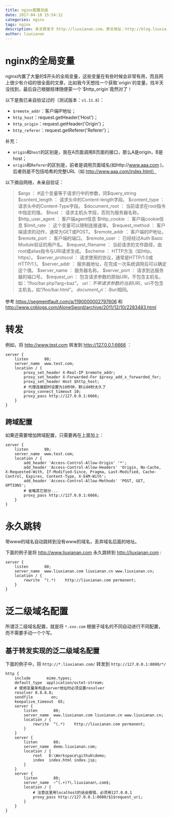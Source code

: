 ```yaml
---
title: nginx配置总结
date: 2017-04-18 15:54:12
categories: nginx
tags: nginx
description: 本文首发于 http://liuxianan.com，原文地址：http://blog.liuxianan.com/nginx-config.html，转载请注明署名“liuxianan”并在显眼位置保留原文链接，谢谢！
author: liuxianan
---
```


# nginx的全局变量

nginx内置了大量的$开头的全局变量，这些变量在有些时候会非常有用，而且网上很少有介绍的很全面的文章，比如我今天想找一个获取`origin`的变量，找半天没找到，最后自己根据规律随便蒙一个`$http_origin`竟然对了！

以下是我已亲自验证过的（测试版本：`v1.11.8`）：

* `$remote_addr`：客户端IP地址；
* `http_host`：request.getHeader('Host')；
* `http_origin`：request.getHeader('Origin')；
* `http_referer`：request.getReferer('Referer')；

补充：

* `origin`和`host`的区别是，我在A页面调用B页面的接口，那么A是origin，B是host；
* `origin`和`Referer`的区别是，前者是调用页面域名(如http://www.aaa.com )，后者则是不包括哈希的完整URL（如 http://www.aaa.com/index.html）

<!--more-->


以下摘自网络，未亲自验证：

> $args ： #这个变量等于请求行中的参数，同$query_string
$content_length ： 请求头中的Content-length字段。
$content_type ： 请求头中的Content-Type字段。
$document_root ： 当前请求在root指令中指定的值。
$host ： 请求主机头字段，否则为服务器名称。
$http_user_agent ： 客户端agent信息
$http_cookie ： 客户端cookie信息
$limit_rate ： 这个变量可以限制连接速率。
$request_method ： 客户端请求的动作，通常为GET或POST。
$remote_addr ： 客户端的IP地址。
$remote_port ： 客户端的端口。
$remote_user ： 已经经过Auth Basic Module验证的用户名。
$request_filename ： 当前请求的文件路径，由root或alias指令与URI请求生成。
$scheme ： HTTP方法（如http，https）。
$server_protocol ： 请求使用的协议，通常是HTTP/1.0或HTTP/1.1。
$server_addr ： 服务器地址，在完成一次系统调用后可以确定这个值。
$server_name ： 服务器名称。
$server_port ： 请求到达服务器的端口号。
$request_uri ： 包含请求参数的原始URI，不包含主机名，如：”/foo/bar.php?arg=baz”。
$uri ： 不带请求参数的当前URI，$uri不包含主机名，如”/foo/bar.html”。
$document_uri ： 与$uri相同。

参考 https://segmentfault.com/a/1190000002797606 和 http://www.cnblogs.com/AloneSword/archive/2011/12/10/2283483.html

# 转发

例如，将 http://www.test.com 转发到 http://127.0.0.1:6666 ：

```
server {
    listen       80;
    server_name  www.test.com;
    location / {
        proxy_set_header X-Real-IP $remote_addr;
        proxy_set_header X-Forwarded-For $proxy_add_x_forwarded_for;
        proxy_set_header Host $http_host;
        # 代理连接超时设置为10秒钟，默认60秒太久了
        proxy_connect_timeout 10;
        proxy_pass http://127.0.0.1:6666;
    }
}
```

## 跨域配置

如果还需要增加跨域配置，只需要再在上面加上：

```
server {
    listen       80;
    server_name  www.test.com;
    location / {
        add_header 'Access-Control-Allow-Origin' '*';
        add_header 'Access-Control-Allow-Headers' 'Origin, No-Cache, X-Requested-With, If-Modified-Since, Pragma, Last-Modified, Cache-Control, Expires, Content-Type, X-E4M-With';
        add_header 'Access-Control-Allow-Methods' 'POST, GET, OPTIONS';
        # 省略其它部分...
        proxy_pass http://127.0.0.1:6666;
    }
}
```

# 永久跳转

带www的域名自动跳转到没有www的域名，丢弃域名后面的地址。

下面的例子是将 http://www.liuxianan.com 永久跳转到 http://liuxianan.com :

```
server {
    listen       80;
    server_name  www.liuxianan.com liuxianan.cn www.liuxianan.cn;
    location / {
        rewrite  ^(.*)    http://liuxianan.com permanent;
    }
}
```

# 泛二级域名配置

所谓泛二级域名配置，就是将 `*.xxx.com` 根据子域名的不同自动进行不同配置，而不需要手动一个个写。

## 基于转发实现的泛二级域名配置

下面的例子中，将 `http://*.liuxianan.com/` 转发到 `http://127.0.0.1:8080/*/`

```
http {
    include       mime.types;
    default_type  application/octet-stream;
    # 使用变量来构造server地址时必须设置resolver
    resolver 8.8.8.8;
    sendfile        on;
    keepalive_timeout  65;
    server {
        listen       80;
        server_name  www.liuxianan.com liuxianan.cn www.liuxianan.cn;
        location / {
            rewrite  ^(.*)    http://liuxianan.com permanent;
        }
    }
    server {
        listen       80;
        server_name  demo.liuxianan.com;
        location / {
            root   D:\Workspace\github\demo;
            index  index.html index.jsp;
        }
    }
    server {
        listen       80;
        server_name  ~^(.+)?\.liuxianan\.com$;
        location / {
            # 注意这里用localhost的话会报错，必须用127.0.0.1
            proxy_pass http://127.0.0.1:8080/$1$request_uri;
        }
    }
}
```
